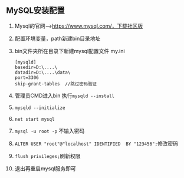 ## MySQL安装配置

1. Mysql的官网-->https://www.mysql.com/，下载社区版

2. 配置环境变量，path新建bin目录地址

3. bin文件夹所在目录下新建mysql配置文件 my.ini

   ```
   [mysqld]
   basedir=D:\....\
   datadir=D:\....\data\
   port=3306
   skip-grant-tables  //跳过密码验证
   ```

   

4. 管理员CMD进入bin 执行`mysqld --install`

5. `mysqld --initialize`

6. `net start mysql`

7. `mysql -u root -p`  不输入密码

8. `ALTER USER "root"@"localhost" IDENTIFIED  BY "123456";`修改密码

9. `flush privileges;`刷新权限

10. 退出再重启mysql服务即可






